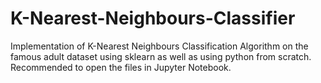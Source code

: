# K-Nearest-Neighbours-Classifier
Implementation of K-Nearest Neighbours Classification Algorithm on the famous adult dataset using sklearn as well as using python from scratch. Recommended to open the files in Jupyter Notebook.

